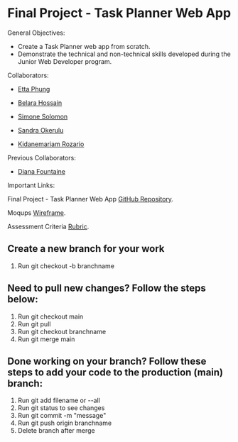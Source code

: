 # Final Project - Task Planner Web App 

General Objectives:

+ Create a Task Planner web app from scratch.
+ Demonstrate the technical and non-technical skills developed during the Junior Web Developer program.

Collaborators:

+ [Etta Phung](https://github.com/EttaPhung)

+ [Belara Hossain](https://github.com/Belara317)

+ [Simone Solomon](https://github.com/Miss-Solomon)

+ [Sandra Okerulu](https://github.com/sandraokerulu) 

+ [Kidanemariam Rozario](https://github.com/Rozariokid)

Previous Collaborators:

+ [Diana Fountaine](https://github.com/dianafountaine)


Important Links:

Final Project - Task Planner Web App [GitHub Repository](https://github.com/GenUSA-Learners/jwd-final-project).

Moqups [Wireframe](https://app.moqups.com/QZt6Mwgr3eqnjAnnn2MkASAnZilW5Sgn/view/page/ad0fc2031).

Assessment Criteria [Rubric](https://docs.google.com/spreadsheets/d/1pKK9KCnpraEcL7FQjxeMVeDWfjbypYRcSrXCyAVPtHo/edit?usp=sharing).

## Create a new branch for your work

<ol>
  <li>Run git checkout -b branchname</li>
</ol>


## Need to pull new changes? Follow the steps below: 

<ol>
  <li>Run git checkout main</li>
  <li>Run git pull</li>
  <li>Run git checkout branchname</li>
  <li>Run git merge main</li>
</ol>

## Done working on your branch? Follow these steps to add your code to the production (main) branch:

<ol>
  <li>Run git add filename or --all</li>
  <li>Run git status to see changes</li>
  <li>Run git commit -m "message"</li>
  <li>Run git push origin branchname</li>
  <li>Delete branch after merge</li>
</ol>
